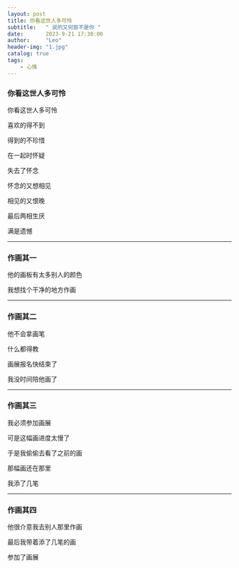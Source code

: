 ```yaml
---
layout: post
title: 你看这世人多可怜
subtitle:   " 说的又何尝不是你 "
date:       2023-9-21 17:30:00
author:     "Leo"
header-img: "1.jpg"
catalog: true
tags: 
    - 心情
---
```


### 你看这世人多可怜

你看这世人多可怜

喜欢的得不到

得到的不珍惜

在一起时怀疑

失去了怀念

怀念的又想相见

相见的又恨晚

最后两相生厌

满是遗憾

---

### 作画其一

他的画板有太多别人的颜色

我想找个干净的地方作画

---

### 作画其二

他不会拿画笔

什么都得教

画展报名快结束了

我没时间陪他画了

---

### 作画其三

我必须参加画展

可是这幅画进度太慢了

于是我偷偷去看了之前的画

那幅画还在那里

我添了几笔

---

### 作画其四

他很介意我去别人那里作画

最后我带着添了几笔的画

参加了画展
